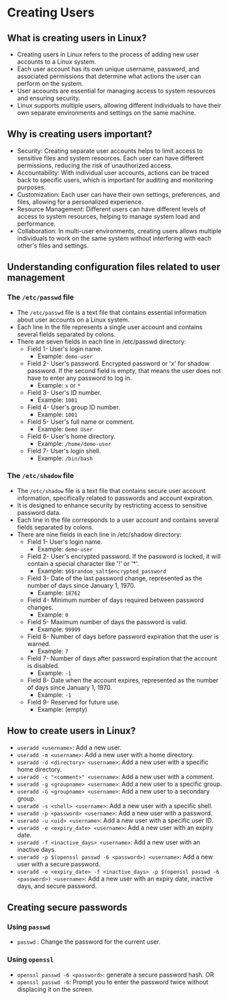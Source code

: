 # Creating Users

## What is creating users in Linux?

- Creating users in Linux refers to the process of adding new user accounts to a Linux system.
- Each user account has its own unique username, password, and associated permissions that determine what actions the user can perform on the system.
- User accounts are essential for managing access to system resources and ensuring security.
- Linux supports multiple users, allowing different individuals to have their own separate environments and settings on the same machine.

## Why is creating users important?

- Security: Creating separate user accounts helps to limit access to sensitive files and system resources. Each user can have different permissions, reducing the risk of unauthorized access.
- Accountability: With individual user accounts, actions can be traced back to specific users, which is important for auditing and monitoring purposes.
- Customization: Each user can have their own settings, preferences, and files, allowing for a personalized experience.
- Resource Management: Different users can have different levels of access to system resources, helping to manage system load and performance.
- Collaboration: In multi-user environments, creating users allows multiple individuals to work on the same system without interfering with each other's files and settings.

## Understanding configuration files related to user management

### The `/etc/passwd` file

- The `/etc/passwd` file is a text file that contains essential information about user accounts on a Linux system.
- Each line in the file represents a single user account and contains several fields separated by colons.
- There are seven fields in each line in /etc/passwd directory:
  - Field 1- User's login name.
    - Example: `demo-user`
  - Field 2- User's password. Encrypted password or 'x' for shadow password. If the second field is empty, that means the user does not have to enter any password to log in.
    - Example: `x` or `*`
  - Field 3- User's ID number.
    - Example: `1001`
  - Field 4- User's group ID number.
    - Example: `1001`
  - Field 5- User's full name or comment.
    - Example: `Demo User`
  - Field 6- User's home directory.
    - Example: `/home/demo-user`
  - Field 7- User's login shell.
    - Example: `/bin/bash`

### The `/etc/shadow` file

- The `/etc/shadow` file is a text file that contains secure user account information, specifically related to passwords and account expiration.
- It is designed to enhance security by restricting access to sensitive password data.
- Each line in the file corresponds to a user account and contains several fields separated by colons.
- There are nine fields in each line in /etc/shadow directory:
  - Field 1- User's login name.
    - Example: `demo-user`
  - Field 2- User's encrypted password. If the password is locked, it will contain a special character like '!' or '*'.
    - Example: `$6$random_salt$encrypted_password`
  - Field 3- Date of the last password change, represented as the number of days since January 1, 1970.
    - Example: `18762`
  - Field 4- Minimum number of days required between password changes.
    - Example: `0`
  - Field 5- Maximum number of days the password is valid.
    - Example: `99999`
  - Field 6- Number of days before password expiration that the user is warned.
    - Example: `7`
  - Field 7- Number of days after password expiration that the account is disabled.
    - Example: `-1`
  - Field 8- Date when the account expires, represented as the number of days since January 1, 1970.
    - Example: `-1`
  - Field 9- Reserved for future use.
    - Example: (empty)

## How to create users in Linux?

- `useradd <username>`: Add a new user.
- `useradd -m <username>`: Add a new user with a home directory.
- `useradd -d <directory> <username>`: Add a new user with a specific home directory.
- `useradd -c "<comment>" <username>`: Add a new user with a comment.
- `useradd -g <groupname> <username>`: Add a new user to a specific group.
- `useradd -G <groupname> <username>`: Add a new user to a secondary group.
- `useradd -s <shell> <username>`: Add a new user with a specific shell.
- `useradd -p <password> <username>`: Add a new user with a password.
- `useradd -u <uid> <username>`: Add a new user with a specific user ID.
- `useradd -e <expiry_date> <username>`: Add a new user with an expiry date.
- `useradd -f <inactive_days> <username>`: Add a new user with an inactive days.
- `useradd -p $(openssl passwd -6 <password>) <username>`: Add a new user with a secure password.
- `useradd -e <expiry_date> -f <inactive_days> -p $(openssl passwd -6 <password>) <username>`: Add a new user with an expiry date, inactive days, and secure password.

## Creating secure passwords

### Using `passwd`

- `passwd` : Change the password for the current user.

### Using `openssl`

- `openssl passwd -6 <password>`: generate a secure password hash.
OR
- `openssl passwd -6`: Prompt you to enter the password twice without displacing it on the screen.

